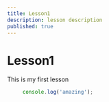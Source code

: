 ```yaml
---
title: Lesson1
description: lesson description
published: true
---
```


# Lesson1

This is my first lesson

 ```typescript
      console.log('amazing');
  ```
